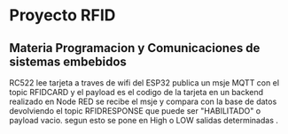# Proyecto RFID 
## Materia Programacion y Comunicaciones de sistemas embebidos 

RC522 lee tarjeta 
a traves de wifi del ESP32 publica un msje MQTT con el topic RFIDCARD y el payload es el codigo de la tarjeta 
en un backend realizado en Node RED se recibe el msje y compara con la base de datos devolviendo el topic RFIDRESPONSE que puede ser "HABILITADO" o payload vacio. 
segun esto se pone en High o LOW salidas determinadas .


